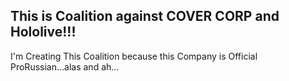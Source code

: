 ## This is Coalition against COVER CORP and Hololive!!!

I'm Creating This Coalition because this Company is Official ProRussian...alas and ah...
